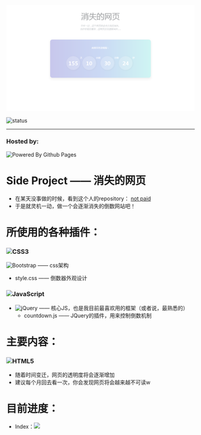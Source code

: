 
![这是图片](preview.png)

![status](https://github.com/eaglePB2/dissapear_page/actions/workflows/static.yml/badge.svg)

<hr>

### Hosted by:
![Powered By Github Pages](https://img.shields.io/badge/github%20pages-121013?style=for-the-badge&logo=github&logoColor=white)

# Side Project —— 消失的网页
- 在某天没事做的时候，看到这个人的repository：
[not paid](https://github.com/kleampa/not-paid)
- 于是就灵机一动，做一个会逐渐消失的倒数网站吧！

# 所使用的各种插件：
### ![CSS3](https://img.shields.io/badge/css3-%231572B6.svg?style=for-the-badge&logo=css3&logoColor=white)
![Bootstrap](https://img.shields.io/badge/bootstrap-%238511FA.svg?style=for-the-badge&logo=bootstrap&logoColor=white) —— css架构
- style.css —— 倒数器外观设计

### ![JavaScript](https://img.shields.io/badge/javascript-%23323330.svg?style=for-the-badge&logo=javascript&logoColor=%23F7DF1E)
- ![jQuery](https://img.shields.io/badge/jquery-%230769AD.svg?style=for-the-badge&logo=jquery&logoColor=white) —— 核心JS，也是我目前最喜欢用的框架（或者说，最熟悉的）
	- countdown.js —— JQuery的插件，用来控制倒数机制

# 主要内容：
### ![HTML5](https://img.shields.io/badge/html5-%23E34F26.svg?style=for-the-badge&logo=html5&logoColor=white)
- 随着时间变迁，网页的透明度将会逐渐增加
- 建议每个月回去看一次，你会发现网页将会越来越不可读w

# 目前进度：
- Index：![](https://geps.dev/progress/100)

